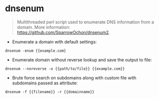 # dnsenum

> Multithreaded perl script used to enumerate DNS information from a domain.
> More information: <https://github.com/SparrowOchon/dnsenum2>.

- Enumerate a domain with default settings:

`dnsenum -enum {{example.com}`

- Enumerate domain without reverse lookup and save the output to file:

`dnsenum --noreverse -o {{path/to/file}} {{example.com}}`

- Brute force search on subdomains along with custom file with subdomains passed as attribute:

`dnsenum -f {{filename}} -r {{domainname}}`
